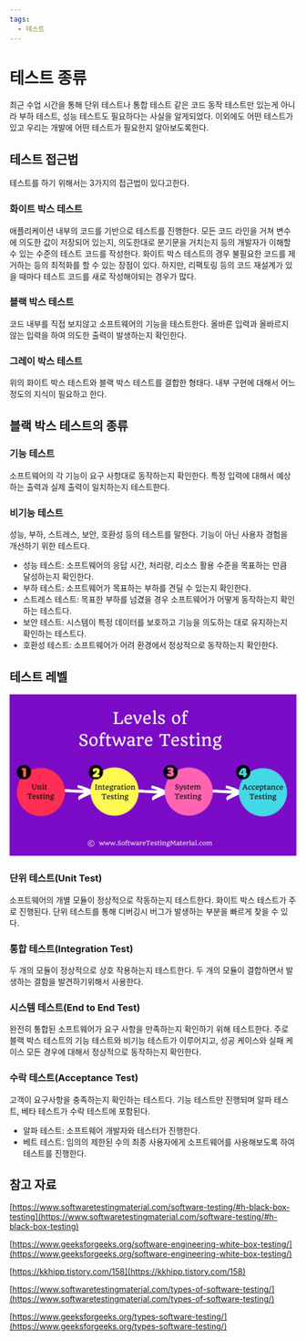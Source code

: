 ```yaml
---
tags:
  - 테스트
---
```

# 테스트 종류

최근 수업 시간을 통해 단위 테스트나 통합 테스트 같은 코드 동작 테스트만 있는게 아니라 부하 테스트, 성능 테스트도 필요하다는 사실을 알게되었다. 이외에도 어떤 테스트가 있고 우리는 개발에 어떤 테스트가 필요한지 알아보도록한다.

## 테스트 접근법

테스트를 하기 위해서는 3가지의 접근법이 있다고한다.

### 화이트 박스 테스트

애플리케이션 내부의 코드를 기반으로 테스트를 진행한다. 모든 코드 라인을 거쳐 변수에 의도한 값이 저장되어 있는지, 의도한대로 분기문을 거치는지 등의 개발자가 이해할 수 있는 수준의 테스트 코드를 작성한다. 화이트 박스 테스트의 경우 불필요한 코드를 제거하는 등의 최적화를 할 수 있는 장점이 있다. 하지만, 리팩토링 등의 코드 재설계가 있을 때마다 테스트 코드를 새로 작성해야되는 경우가 많다.

### 블랙 박스 테스트

코드 내부를 직접 보지않고 소프트웨어의 기능을 테스트한다. 올바른 입력과 올바르지 않는 입력을 하여 의도한 출력이 발생하는지 확인한다. 

### 그레이 박스 테스트

위의 화이트 박스 테스트와 블랙 박스 테스트를 결합한 형태다. 내부 구현에 대해서 어느 정도의 지식이 필요하고 한다.

## 블랙 박스 테스트의 종류

### 기능 테스트

소프트웨어의 각 기능이 요구 사항대로 동작하는지 확인한다. 특정 입력에 대해서 예상하는 출력과 실제 출력이 일치하는지 테스트한다.

### 비기능 테스트

성능, 부하, 스트레스, 보안, 호환성 등의 테스트를 말한다. 기능이 아닌 사용자 경험을 개선하기 위한 테스트다. 

- 성능 테스트: 소프트웨어의 응답 시간, 처리량, 리소스 활용 수준을 목표하는 만큼 달성하는지 확인한다.
- 부하 테스트: 소프트웨어가 목표하는 부하를 견딜 수 있는지 확인한다.
- 스트레스 테스트: 목표한 부하를 넘겼을 경우 소프트웨어가 어떻게 동작하는지 확인하는 테스트다.
- 보안 테스트: 시스템이 특정 데이터를 보호하고 기능을 의도하는 대로 유지하는지 확인하는 테스트다.
- 호환성 테스트: 소프트웨어가 어려 환경에서 정상적으로 동작하는지 확인한다.

## 테스트 레벨

![Untitled](assets/Untitled-4551792.png)

### 단위 테스트(Unit Test)

소프트웨어의 개별 모듈이 정상적으로 작동하는지 테스트한다. 화이트 박스 테스트가 주로 진행된다. 단위 테스트를 통해 디버깅시 버그가 발생하는 부분을 빠르게 찾을 수 있다. 

### 통합 테스트(Integration Test)

두 개의 모듈이 정상적으로 상호 작용하는지 테스트한다. 두 개의 모듈이 결합하면서 발생하는 결함을 발견하기위해서 사용한다.

### 시스템 테스트(End to End Test)

완전히 통합된 소프트웨어가 요구 사항을 만족하는지 확인하기 위해 테스트한다. 주로 블랙 박스 테스트의 기능 테스트와 비기능 테스트가 이루어지고, 성공 케이스와 실패 케이스 모든 경우에 대해서 정상적으로 동작하는지 확인한다.

### 수락 테스트(Acceptance Test)

고객이 요구사항을 충족하는지 확인하는 테스트다. 기능 테스트만 진행되며 알파 테스트, 베타 테스트가 수락 테스트에 포함된다. 

- 알파 테스트: 소프트웨어 개발자와 테스터가 진행한다.
- 베트 테스트: 임의의 제한된 수의 최종 사용자에게 소프트웨어를 사용해보도록 하여 테스트를 진행한다.

## 참고 자료

[https://www.softwaretestingmaterial.com/software-testing/#h-black-box-testing](https://www.softwaretestingmaterial.com/software-testing/#h-black-box-testing)

[https://www.geeksforgeeks.org/software-engineering-white-box-testing/](https://www.geeksforgeeks.org/software-engineering-white-box-testing/)

[https://kkhipp.tistory.com/158](https://kkhipp.tistory.com/158)

[https://www.softwaretestingmaterial.com/types-of-software-testing/](https://www.softwaretestingmaterial.com/types-of-software-testing/)

[https://www.geeksforgeeks.org/types-software-testing/](https://www.geeksforgeeks.org/types-software-testing/)